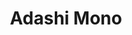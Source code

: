 --- 
title: "Adashi Mono"
publishdate: "2019-2-10T16:48:46+02:00"
src: "https://365manga.net/manga/adashi-mono"
image: "https://data.365manga.net/images/thumbnails/30582-adashi-mono.jpg"
description: " Adashi Mono summary is updating. Come visit Mangakakalot.com sometime to read the latest chapter of Adashi Mono. If you have any question about this manga, Please don't hesitate to contact us or translate team. Hope you enjoy it."
---